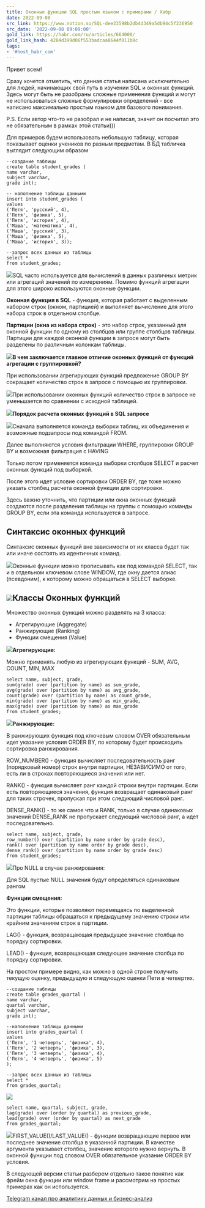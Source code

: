 ```yaml
---
title: Оконные функции SQL простым языком с примерами / Хабр
date: 2022-09-08
src_link: https://www.notion.so/SQL-dee23598b2db4d349a5db94c5f236950
src_date: '2022-09-08 09:09:00'
gold_link: https://habr.com/ru/articles/664000/
gold_link_hash: 4284d399d06f553badcaa8644f011b8c
tags:
- '#host_habr_com'
---
```


Привет всем!

Сразу хочется отметить, что данная статья написана исключительно для людей, начинающих свой путь в изучении SQL и оконных функций. Здесь могут быть не разобраны сложные применения функций и могут не использоваться сложные формулировки определений - все написано максимально простым языком для базового понимания. 

P.S. Если автор что-то не разобрал и не написал, значит он посчитал это не обязательным в рамках этой статьи))) 

Для примеров будем использовать небольшую таблицу, которая показывает оценки учеников по разным предметам. В БД табличка выглядит следующим образом


```
--создание таблицы
create table student_grades (
name varchar,
subject varchar,
grade int);

-- наполнение таблицы данными
insert into student_grades (
values
('Петя', 'русский', 4),
('Петя', 'физика', 5),
('Петя', 'история', 4),
('Маша', 'математика', 4),
('Маша', 'русский', 3),
('Маша', 'физика', 5),
('Маша', 'история', 3));

--запрос всех данных из таблицы
select * 
from student_grades;
```
![](https://habrastorage.org/getpro/habr/upload_files/1b5/e94/7f6/1b5e947f6d4f5fc522ea300e671ce1b2.png)SQL часто используется для вычислений в данных различных метрик или агрегаций значений по измерениям. Помимо функций агрегации для этого широко используются оконные функции. 

**Оконная функция в SQL** - функция, которая работает с выделенным набором строк (окном, партицией) и выполняет вычисление для этого набора строк в отдельном столбце. 

**Партиции (окна из набора строк)** - это набор строк, указанный для оконной функции по одному из столбцов или группе столбцов таблицы. Партиции для каждой оконной функции в запросе могут быть разделены по различным колонкам таблицы.

![](https://habrastorage.org/getpro/habr/upload_files/3e5/dd6/8c8/3e5dd68c86651bdd7774dd6b15fb5288.png)**В чем заключается главное отличие оконных функций от функций агрегации с группировкой?** 

При использовании агрегирующих функций предложение GROUP BY сокращает количество строк в запросе с помощью их группировки. 

![](https://habrastorage.org/getpro/habr/upload_files/90a/395/883/90a39588318aad8a733e87647d797af1.png)При использовании оконных функций количество строк в запросе не уменьшается по сравнении с исходной таблицей. 

![](https://habrastorage.org/getpro/habr/upload_files/696/a8d/cb1/696a8dcb16b5c8e4499961dab2b8f19a.png)**Порядок расчета оконных функций в SQL запросе**

![](https://habrastorage.org/getpro/habr/upload_files/3c5/829/ff6/3c5829ff6fdce67e967d07515eee3bc5.png)Сначала выполняется команда выборки таблиц, их объединения и возможные подзапросы под командой FROM.

Далее выполняются условия фильтрации WHERE, группировки GROUP BY и возможная фильтрация c HAVING

Только потом применяется команда выборки столбцов SELECT и расчет оконных функций под выборкой. 

После этого идет условие сортировки ORDER BY, где тоже можно указать столбец расчета оконной функции для сортировки. 

Здесь важно уточнить, что партиции или окна оконных функций создаются после разделения таблицы на группы с помощью команды GROUP BY, если эта команда используется в запросе. 

Синтаксис оконных функций
-------------------------

Синтаксис оконных функций вне зависимости от их класса будет так или иначе состоять из идентичных команд.

![](https://habrastorage.org/getpro/habr/upload_files/69b/77c/a82/69b77ca8275ff1a615bcacdd5607fb1a.png)Оконные функции можно прописывать как под командой SELECT, так и в отдельном ключевом слове WINDOW, где окну дается алиас (псевдоним), к которому можно обращаться в SELECT выборке. 

![](https://habrastorage.org/getpro/habr/upload_files/a85/0c1/7e0/a850c17e02bad1ffc7b82ba896ed74e4.png)Классы Оконных функций
----------------------

Множество оконных функций можно разделять на 3 класса:

* Агрегирующие (Aggregate)
* Ранжирующие (Ranking)
* Функции смещения (Value)

![](https://habrastorage.org/getpro/habr/upload_files/dbc/8ad/cb9/dbc8adcb9ffeaddfca54a01cd101e755.png)**Агрегирующие:**

Можно применять любую из агрегирующих функций - SUM, AVG, COUNT, MIN, MAX


```
select name, subject, grade,
sum(grade) over (partition by name) as sum_grade,
avg(grade) over (partition by name) as avg_grade,
count(grade) over (partition by name) as count_grade,
min(grade) over (partition by name) as min_grade,
max(grade) over (partition by name) as max_grade
from student_grades;
```
![](https://habrastorage.org/getpro/habr/upload_files/0fe/1fd/c33/0fe1fdc331511bfdd7ec7c81710a1814.png)**Ранжирующие:**

В ранжирующих функция под ключевым словом OVER обязательным идет указание условия ORDER BY, по которому будет происходить сортировка ранжирования. 

ROW\_NUMBER() - функция вычисляет последовательность ранг (порядковый номер) строк внутри партиции, НЕЗАВИСИМО от того, есть ли в строках повторяющиеся значения или нет.

RANK() - функция вычисляет ранг каждой строки внутри партиции. Если есть повторяющиеся значения, функция возвращает одинаковый ранг для таких строчек, пропуская при этом следующий числовой ранг. 

DENSE\_RANK() - то же самое что и RANK, только в случае одинаковых значений DENSE\_RANK не пропускает следующий числовой ранг, а идет последовательно. 


```
select name, subject, grade,
row_number() over (partition by name order by grade desc),
rank() over (partition by name order by grade desc),
dense_rank() over (partition by name order by grade desc)
from student_grades;
```
![](https://habrastorage.org/getpro/habr/upload_files/6e1/c1f/72f/6e1c1f72fa9ec7e50269113ef89851fe.png)Про NULL в случае ранжирования:

Для SQL пустые NULL значения будут определяться одинаковым рангом

**Функции смещения:**

Это функции, которые позволяют перемещаясь по выделенной партиции таблицы обращаться к предыдущему значению строки или крайним значениям строк в партиции.

LAG() - функция, возвращающая предыдущее значение столбца по порядку сортировки.

LEAD() - функция, возвращающая следующее значение столбца по порядку сортировки.

На простом примере видно, как можно в одной строке получить текущую оценку, предыдущую и следующую оценки Пети в четвертях.


```
--создание таблицы 
create table grades_quartal (
name varchar,
quartal varchar,
subject varchar,
grade int);

--наполнение таблицы данными
insert into grades_quartal (
values 
('Петя', '1 четверть', 'физика', 4),
('Петя', '2 четверть', 'физика', 3),
('Петя', '3 четверть', 'физика', 4),
('Петя', '4 четверть', 'физика', 5)
);

--запрос всех данных из таблицы
select *
from grades_quartal;
```
![](https://habrastorage.org/getpro/habr/upload_files/ca4/344/8a5/ca43448a518288209383666bd0af0b06.png)
```
select name, quartal, subject, grade, 
lag(grade) over (order by quartal) as previous_grade,
lead(grade) over (order by quartal) as next_grade
from grades_quartal;
```
![](https://habrastorage.org/getpro/habr/upload_files/90a/e57/8c5/90ae578c56fb275d47cc67a3160491cd.png)FIRST\_VALUE()/LAST\_VALUE() - функции возвращающие первое или последнее значение столбца в указанной партиции. В качестве аргумента указывает столбец, значение которого нужно вернуть. В оконной функции под словом OVER обязательное указание ORDER BY условия. 

В следующей версии статьи разберем отдельно такое понятие как фрейм окна функции или window frame и рассмотрим на простых примерах как он используется. 

[Telegram канал про аналитику данных и бизнес-анализ](https://t.me/data_study)